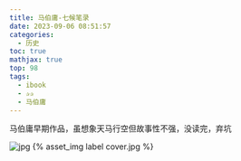 ```yaml
---
title: 马伯庸-七候笔录
date: 2023-09-06 08:51:57
categories:
  - 历史
toc: true
mathjax: true
top: 98
tags:
  - ibook
  - ✰✰
  - 马伯庸
---
```


马伯庸早期作品，虽想象天马行空但故事性不强，没读完，弃坑



 ![jpg](https://xx)
 {% asset_img label cover.jpg %}
 <!-- more -->